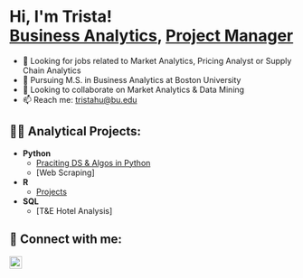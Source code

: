 <h1>Hi, I'm Trista! <br/><a href="https://github.com/Tristahu6?tab=repositories">Business Analytics</a>, <a href="https://www.linkedin.com/in/trista-hu-277870165">Project Manager</a></h1>

- 🔭 Looking for jobs related to Market Analytics, Pricing Analyst or Supply Chain Analytics
- 🌱 Pursuing M.S. in Business Analytics at Boston University 
- 👯 Looking to collaborate on Market Analytics & Data Mining
- 📫 Reach me: tristahu@bu.edu
  
<h2>👨‍💻 Analytical Projects:</h2>

- <b>Python</b>
  - [Praciting DS & Algos in Python](https://github.com/Tristahu6/Python)
  - [Web Scraping]
- <b>R</b>
  - [Projects](https://github.com/Tristahu6/R) 
- <b>SQL</b>
  - [T&E Hotel Analysis]

<h2> 🤳 Connect with me:</h2>

[<img align="left" alt="JoshMadakor | LinkedIn" width="22px" src="https://cdn.jsdelivr.net/npm/simple-icons@v3/icons/linkedin.svg" />][linkedin]

[linkedin]: https://www.linkedin.com/in/trista-hu-277870165
